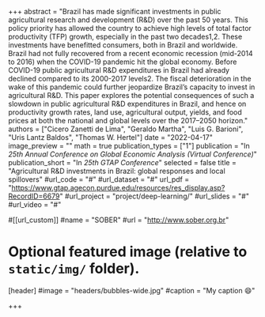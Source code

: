 +++
abstract = "Brazil has made significant investments in public agricultural research and development (R&D) over the past 50 years. This policy priority has allowed the country to achieve high levels of total factor productivity (TFP) growth, especially in the past two decades1,2. These investments have benefitted consumers, both in Brazil and worldwide. Brazil had not fully recovered from a recent economic recession (mid-2014 to 2016) when the COVID-19 pandemic hit the global economy. Before COVID-19 public agricultural R&D expenditures in Brazil had already declined compared to its 2000-2017 levels2. The fiscal deterioration in the wake of this pandemic could further jeopardize Brazil’s capacity to invest in agricultural R&D. This paper explores the potential consequences of such a slowdown in public agricultural R&D expenditures in Brazil, and hence on productivity growth rates, land use, agricultural output, yields, and food prices at both the national and global levels over the 2017–2050 horizon."
authors = ["Cicero Zanetti de Lima", "Geraldo Martha", "Luis G. Barioni", "Uris Lantz Baldos", "Thomas W. Hertel"]
date = "2022-04-17"
image_preview = ""
math = true
publication_types = ["1"]
publication = "In *25th Annual Conference on Global Economic Analysis (Virtual Conference)*"
publication_short = "In *25th GTAP Conference*"
selected = false
title = "Agricultural R&D investments in Brazil: global responses and local spillovers"
#url_code = "#"
#url_dataset = "#"
url_pdf = "https://www.gtap.agecon.purdue.edu/resources/res_display.asp?RecordID=6679"
#url_project = "project/deep-learning/"
#url_slides = "#"
#url_video = "#"

#[[url_custom]]
#name = "SOBER"
#url = "http://www.sober.org.br"

# Optional featured image (relative to `static/img/` folder).
[header]
#image = "headers/bubbles-wide.jpg"
#caption = "My caption :smile:"

+++

